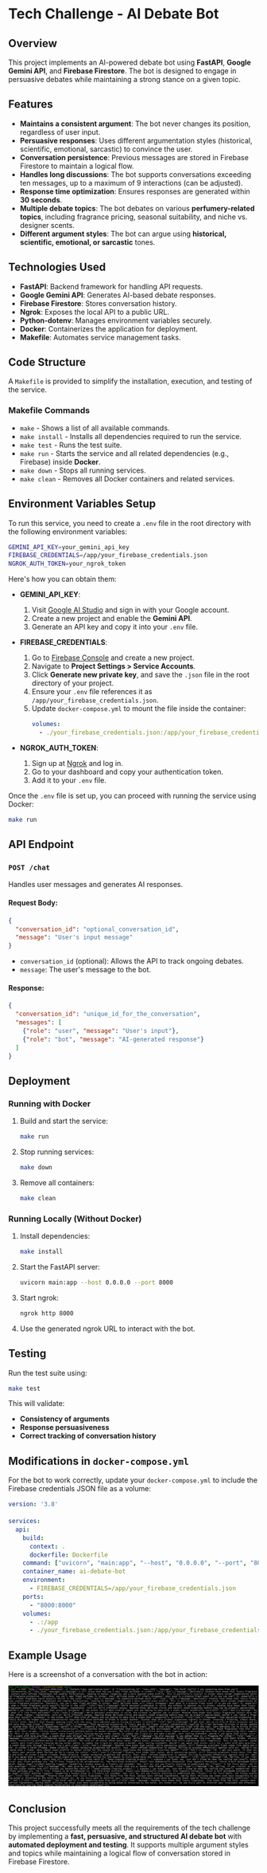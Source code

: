 # Tech Challenge - AI Debate Bot

## Overview
This project implements an AI-powered debate bot using **FastAPI**, **Google Gemini API**, and **Firebase Firestore**. The bot is designed to engage in persuasive debates while maintaining a strong stance on a given topic.

## Features
- **Maintains a consistent argument**: The bot never changes its position, regardless of user input.
- **Persuasive responses**: Uses different argumentation styles (historical, scientific, emotional, sarcastic) to convince the user.
- **Conversation persistence**: Previous messages are stored in Firebase Firestore to maintain a logical flow.
- **Handles long discussions**: The bot supports conversations exceeding ten messages, up to a maximum of 9 interactions (can be adjusted).
- **Response time optimization**: Ensures responses are generated within **30 seconds**.
- **Multiple debate topics**: The bot debates on various **perfumery-related topics**, including fragrance pricing, seasonal suitability, and niche vs. designer scents.
- **Different argument styles**: The bot can argue using **historical, scientific, emotional, or sarcastic** tones.

## Technologies Used
- **FastAPI**: Backend framework for handling API requests.
- **Google Gemini API**: Generates AI-based debate responses.
- **Firebase Firestore**: Stores conversation history.
- **Ngrok**: Exposes the local API to a public URL.
- **Python-dotenv**: Manages environment variables securely.
- **Docker**: Containerizes the application for deployment.
- **Makefile**: Automates service management tasks.

## Code Structure
A `Makefile` is provided to simplify the installation, execution, and testing of the service.

### Makefile Commands
- `make` - Shows a list of all available commands.
- `make install` - Installs all dependencies required to run the service.
- `make test` - Runs the test suite.
- `make run` - Starts the service and all related dependencies (e.g., Firebase) inside **Docker**.
- `make down` - Stops all running services.
- `make clean` - Removes all Docker containers and related services.

## Environment Variables Setup
To run this service, you need to create a `.env` file in the root directory with the following environment variables:

```sh
GEMINI_API_KEY=your_gemini_api_key
FIREBASE_CREDENTIALS=/app/your_firebase_credentials.json
NGROK_AUTH_TOKEN=your_ngrok_token
```

Here's how you can obtain them:

- **GEMINI_API_KEY**:  
  1. Visit [Google AI Studio](https://aistudio.google.com/) and sign in with your Google account.  
  2. Create a new project and enable the **Gemini API**.  
  3. Generate an API key and copy it into your `.env` file.

- **FIREBASE_CREDENTIALS**:  
  1. Go to [Firebase Console](https://console.firebase.google.com/) and create a new project.  
  2. Navigate to **Project Settings > Service Accounts**.  
  3. Click **Generate new private key**, and save the `.json` file in the root directory of your project.  
  4. Ensure your `.env` file references it as `/app/your_firebase_credentials.json`.  
  5. Update `docker-compose.yml` to mount the file inside the container:
     ```yaml
     volumes:
       - ./your_firebase_credentials.json:/app/your_firebase_credentials.json
     ```

- **NGROK_AUTH_TOKEN**:  
  1. Sign up at [Ngrok](https://ngrok.com/) and log in.  
  2. Go to your dashboard and copy your authentication token.  
  3. Add it to your `.env` file.

Once the `.env` file is set up, you can proceed with running the service using Docker:

```sh
make run
```

## API Endpoint
### `POST /chat`
Handles user messages and generates AI responses.

#### Request Body:
```json
{
  "conversation_id": "optional_conversation_id",
  "message": "User's input message"
}
```
- `conversation_id` (optional): Allows the API to track ongoing debates.
- `message`: The user's message to the bot.

#### Response:
```json
{
  "conversation_id": "unique_id_for_the_conversation",
  "messages": [
    {"role": "user", "message": "User's input"},
    {"role": "bot", "message": "AI-generated response"}
  ]
}
```

## Deployment
### Running with Docker
1. Build and start the service:
   ```sh
   make run
   ```
2. Stop running services:
   ```sh
   make down
   ```
3. Remove all containers:
   ```sh
   make clean
   ```

### Running Locally (Without Docker)
1. Install dependencies:
   ```sh
   make install
   ```
2. Start the FastAPI server:
   ```sh
   uvicorn main:app --host 0.0.0.0 --port 8000
   ```
3. Start ngrok:
   ```sh
   ngrok http 8000
   ```
4. Use the generated ngrok URL to interact with the bot.

## Testing
Run the test suite using:
```sh
make test
```
This will validate:
- **Consistency of arguments**
- **Response persuasiveness**
- **Correct tracking of conversation history**

## Modifications in `docker-compose.yml`
For the bot to work correctly, update your `docker-compose.yml` to include the Firebase credentials JSON file as a volume:

```yaml
version: '3.8'

services:
  api:
    build:
      context: .
      dockerfile: Dockerfile
    command: ["uvicorn", "main:app", "--host", "0.0.0.0", "--port", "8000"]
    container_name: ai-debate-bot
    environment:
      - FIREBASE_CREDENTIALS=/app/your_firebase_credentials.json
    ports:
      - "8000:8000"
    volumes:
      - .:/app
      - ./your_firebase_credentials.json:/app/your_firebase_credentials.json
```

## Example Usage

Here is a screenshot of a conversation with the bot in action:

![AI Debate Bot en acción](ai-bot-in-action.png)


## Conclusion
This project successfully meets all the requirements of the tech challenge by implementing a **fast, persuasive, and structured AI debate bot** with **automated deployment and testing**. It supports multiple argument styles and topics while maintaining a logical flow of conversation stored in Firebase Firestore.





